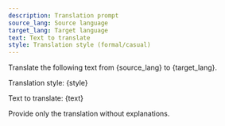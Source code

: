 ```yaml
---
description: Translation prompt
source_lang: Source language
target_lang: Target language
text: Text to translate
style: Translation style (formal/casual)
---
```

Translate the following text from {source_lang} to {target_lang}.

Translation style: {style}

Text to translate:
{text}

Provide only the translation without explanations.
